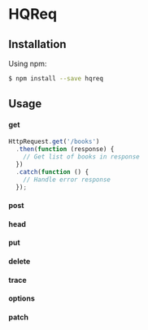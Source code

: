 # HQReq

## Installation

Using npm:

```bash
$ npm install --save hqreq
```

## Usage

#### get
```javascript
HttpRequest.get('/books')
  .then(function (response) {
    // Get list of books in response
  })
  .catch(function () {
    // Handle error response
  });
```

#### post

#### head

#### put

#### delete

#### trace

#### options

#### patch
